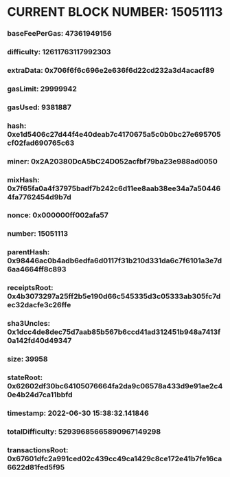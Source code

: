 # CURRENT BLOCK NUMBER: 15051113

### baseFeePerGas: 47361949156
### difficulty: 12611763117992303
### extraData: 0x706f6f6c696e2e636f6d22cd232a3d4acacf89
### gasLimit: 29999942
### gasUsed: 9381887
### hash: 0xe1d5406c27d44f4e40deab7c4170675a5c0b0bc27e695705cf02fad690765c63
### miner: 0x2A20380DcA5bC24D052acfbf79ba23e988ad0050
### mixHash: 0x7f65fa0a4f37975badf7b242c6d11ee8aab38ee34a7a504464fa7762454d9b7d
### nonce: 0x000000ff002afa57
### number: 15051113
### parentHash: 0x98446ac0b4adb6edfa6d0117f31b210d331da6c7f6101a3e7d6aa4664ff8c893
### receiptsRoot: 0x4b3073297a25ff2b5e190d66c545335d3c05333ab305fc7dec32dacfe3c26ffe
### sha3Uncles: 0x1dcc4de8dec75d7aab85b567b6ccd41ad312451b948a7413f0a142fd40d49347
### size: 39958
### stateRoot: 0x62602df30bc64105076664fa2da9c06578a433d9e91ae2c40e4b24d7ca11bbfd
### timestamp: 2022-06-30 15:38:32.141846
### totalDifficulty: 52939685665890967149298
### transactionsRoot: 0x67601dfc2a991ced02c439cc49ca1429c8ce172e41b7fe16ca6622d81fed5f95
